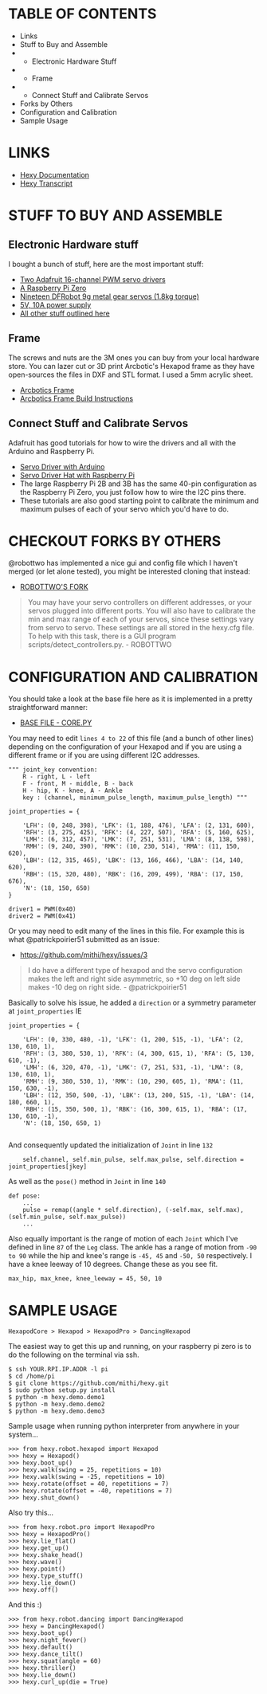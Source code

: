 
# TABLE OF CONTENTS
- Links
- Stuff to Buy and Assemble
- - Electronic Hardware Stuff
- - Frame 
- - Connect Stuff and Calibrate Servos
- Forks by Others
- Configuration and Calibration 
- Sample Usage

#  LINKS
- [Hexy Documentation](http://hexyrobot.wordpress.com)
- [Hexy Transcript](https://medium.com/@mithi/a-raspberry-pi-hexy-transcript-62533c69a566)

# STUFF TO BUY AND ASSEMBLE

## Electronic Hardware stuff 
I bought a bunch of stuff, here are the most important stuff:
- [Two Adafruit 16-channel PWM servo drivers](https://learn.adafruit.com/16-channel-pwm-servo-driver)
- [A Raspberry Pi Zero](https://www.adafruit.com/product/3400)
- [Nineteen DFRobot 9g metal gear servos (1.8kg torque)](https://www.dfrobot.com/product-1338.html)
- [5V, 10A power supply](https://www.adafruit.com/product/658)
- [All other stuff outlined here](https://hexyrobot.wordpress.com/2016/02/08/hexy-modifications/) 

## Frame
The screws and nuts are the 3M ones you can buy from your local hardware store. You can lazer cut or 3D print 
Arcbotic's Hexapod frame as they have open-sources the files in DXF and STL format. I used a 5mm acrylic sheet. 
- [Arcbotics Frame](https://github.com/arcbotics/hexy)
- [Arcbotics Frame Build Instructions](http://arcbotics.com/products/hexy/start/)

## Connect Stuff and Calibrate Servos
Adafruit has good tutorials for how to wire the drivers and all with the Arduino and Raspberry Pi. 
- [Servo Driver with Arduino](https://learn.adafruit.com/16-channel-pwm-servo-driver?view=all)
- [Servo Driver Hat with Raspberry Pi](https://learn.adafruit.com/adafruit-16-channel-pwm-slash-servo-shield?view=all)
- The large Raspberry Pi 2B and 3B has the same 40-pin configuration as the Raspberry Pi Zero, you just follow how to wire the I2C pins there. 
- These tutorials are also good starting point to calibrate the minimum and maximum pulses of each of your servo which you'd have to do. 

# CHECKOUT FORKS BY OTHERS

@robottwo has implemented a nice gui and config file which I haven't merged (or let alone tested), 
you might be interested cloning that instead: 

- [ROBOTTWO'S FORK](https://github.com/robottwo/hexy/tree/config)
> You may have your servo controllers on different addresses, or your servos plugged into different ports. You will also have to calibrate the min and max range of each of your servos, since these settings vary from servo to servo.
These settings are all stored in the hexy.cfg file. To help with this task, there is a GUI program scripts/detect_controllers.py. - ROBOTTWO

# CONFIGURATION AND CALIBRATION

You should take a look at the base file here as it is implemented in a pretty straightforward manner:
- [BASE FILE - CORE.PY](https://github.com/mithi/hexy/blob/master/hexy/robot/core.py)

You may need to edit `lines 4 to 22` of this file (and a bunch of other lines) depending on the configuration of your Hexapod and if you are using a different frame or if you are using different I2C addresses.  

```
""" joint_key convention:
    R - right, L - left
    F - front, M - middle, B - back
    H - hip, K - knee, A - Ankle
    key : (channel, minimum_pulse_length, maximum_pulse_length) """

joint_properties = {

    'LFH': (0, 248, 398), 'LFK': (1, 188, 476), 'LFA': (2, 131, 600),
    'RFH': (3, 275, 425), 'RFK': (4, 227, 507), 'RFA': (5, 160, 625),
    'LMH': (6, 312, 457), 'LMK': (7, 251, 531), 'LMA': (8, 138, 598),
    'RMH': (9, 240, 390), 'RMK': (10, 230, 514), 'RMA': (11, 150, 620),
    'LBH': (12, 315, 465), 'LBK': (13, 166, 466), 'LBA': (14, 140, 620),
    'RBH': (15, 320, 480), 'RBK': (16, 209, 499), 'RBA': (17, 150, 676),
    'N': (18, 150, 650)
}

driver1 = PWM(0x40)
driver2 = PWM(0x41)
```

Or you may need to edit many of the lines in this file. For example this is what @patrickpoirier51 submitted as an issue: 
- https://github.com/mithi/hexy/issues/3

> I do have a different type of hexapod and the servo configuration makes the left and right side asymmetric, so +10 deg on left side makes -10 deg on right side. - @patrickpoirier51

Basically to solve his issue, he added a `direction` or a symmetry parameter at `joint_properties` IE
```
joint_properties = {

    'LFH': (0, 330, 480, -1), 'LFK': (1, 200, 515, -1), 'LFA': (2, 130, 610, 1),
    'RFH': (3, 380, 530, 1), 'RFK': (4, 300, 615, 1), 'RFA': (5, 130, 610, -1),
    'LMH': (6, 320, 470, -1), 'LMK': (7, 251, 531, -1), 'LMA': (8, 130, 610, 1),
    'RMH': (9, 380, 530, 1), 'RMK': (10, 290, 605, 1), 'RMA': (11, 150, 630, -1),
    'LBH': (12, 350, 500, -1), 'LBK': (13, 200, 515, -1), 'LBA': (14, 180, 660, 1),
    'RBH': (15, 350, 500, 1), 'RBK': (16, 300, 615, 1), 'RBA': (17, 130, 610, -1),
    'N': (18, 150, 650, 1)
    
```
And consequently updated the initialization of `Joint` in line `132`
```
    self.channel, self.min_pulse, self.max_pulse, self.direction = joint_properties[jkey]
```

As well as the `pose()` method in `Joint` in line `140`

```
def pose:
    ...
    pulse = remap((angle * self.direction), (-self.max, self.max), (self.min_pulse, self.max_pulse))
    ...
```

Also equally important is the range of motion of each `Joint` which I've defined in line `87` of the `Leg` class.
The ankle has a range of motion from `-90 to 90` while the hip and knee's range is `-45, 45` and `-50, 50` respectively. 
I have a  knee leeway of 10 degrees. Change these as you see fit.
```
max_hip, max_knee, knee_leeway = 45, 50, 10
```


# SAMPLE USAGE
```
HexapodCore > Hexapod > HexapodPro > DancingHexapod
```
 
The easiest way to get this up and running, on your raspberry pi zero is to do the following on the terminal via ssh.

```
$ ssh YOUR.RPI.IP.ADDR -l pi 
$ cd /home/pi
$ git clone https://github.com/mithi/hexy.git
$ sudo python setup.py install
$ python -m hexy.demo.demo1
$ python -m hexy.demo.demo2
$ python -m hexy.demo.demo3
```

Sample usage when running python interpreter from anywhere in your system... 

```
>>> from hexy.robot.hexapod import Hexapod
>>> hexy = Hexapod()
>>> hexy.boot_up()
>>> hexy.walk(swing = 25, repetitions = 10)
>>> hexy.walk(swing = -25, repetitions = 10)
>>> hexy.rotate(offset = 40, repetitions = 7)
>>> hexy.rotate(offset = -40, repetitions = 7)
>>> hexy.shut_down()
```

Also try this...

```
>>> from hexy.robot.pro import HexapodPro
>>> hexy = HexapodPro()
>>> hexy.lie_flat()
>>> hexy.get_up()
>>> hexy.shake_head()
>>> hexy.wave()
>>> hexy.point()
>>> hexy.type_stuff()
>>> hexy.lie_down()
>>> hexy.off()
```

And this :)

```
>>> from hexy.robot.dancing import DancingHexapod
>>> hexy = DancingHexapod()
>>> hexy.boot_up()
>>> hexy.night_fever()
>>> hexy.default()
>>> hexy.dance_tilt()
>>> hexy.squat(angle = 60)
>>> hexy.thriller()
>>> hexy.lie_down()
>>> hexy.curl_up(die = True)
```
